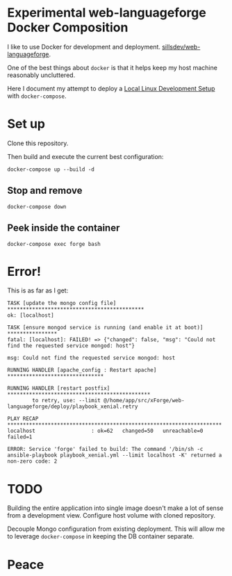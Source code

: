 Experimental web-languageforge Docker Composition
=================================================

I like to use Docker for development and deployment. [sillsdev/web-languageforge](https://github.com/sillsdev/web-languageforge).

One of the best things about `docker` is that it helps keep my host machine reasonably uncluttered.

Here I document my attempt to deploy a [Local Linux Development Setup](https://github.com/sillsdev/web-languageforge#LocalSetup) with `docker-compose`.

# Set up

Clone this repository.

Then build and execute the current best configuration:

```
docker-compose up --build -d
```

## Stop and remove

```
docker-compose down
```

## Peek inside the container 

```
docker-compose exec forge bash
```

# Error!

This is as far as I get:

```
TASK [update the mongo config file] ********************************************
ok: [localhost]

TASK [ensure mongod service is running (and enable it at boot)] ****************
fatal: [localhost]: FAILED! => {"changed": false, "msg": "Could not find the requested service mongod: host"}

msg: Could not find the requested service mongod: host

RUNNING HANDLER [apache_config : Restart apache] *******************************

RUNNING HANDLER [restart postfix] **********************************************
        to retry, use: --limit @/home/app/src/xForge/web-languageforge/deploy/playbook_xenial.retry

PLAY RECAP *********************************************************************
localhost                  : ok=62   changed=50   unreachable=0    failed=1   

ERROR: Service 'forge' failed to build: The command '/bin/sh -c ansible-playbook playbook_xenial.yml --limit localhost -K' returned a non-zero code: 2
```

# TODO

Building the entire application into single image doesn't make a lot of sense from a development view. Configure host volume with cloned repository.

Decouple Mongo configuration from existing deployment. This will allow me to leverage `docker-compose` in keeping the DB container separate.

# Peace

